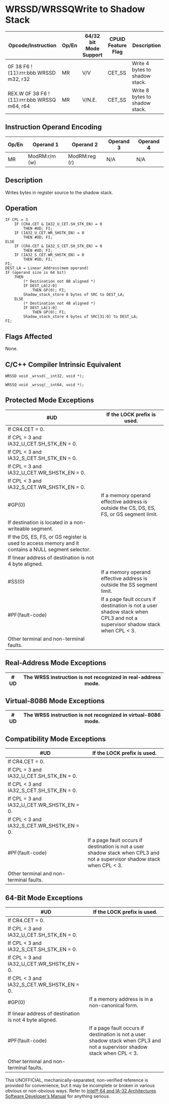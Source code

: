 # WRSSD/WRSSQ**Write to Shadow Stack**

| Opcode/Instruction                          | Op/En | 64/32 bit Mode Support | CPUID Feature Flag | Description                    |
| ------------------------------------------- | ----- | ---------------------- | ------------------ | ------------------------------ |
| 0F 38 F6 !(11):rrr:bbb WRSSD m32, r32       | MR    | V/V                    | CET_SS             | Write 4 bytes to shadow stack. |
| REX.W 0F 38 F6 !(11):rrr:bbb WRSSQ m64, r64 | MR    | V/N.E.                 | CET_SS             | Write 8 bytes to shadow stack. |

## Instruction Operand Encoding

| Op/En | Operand 1     | Operand 2     | Operand 3 | Operand 4 |
| ----- | ------------- | ------------- | --------- | --------- |
| MR    | ModRM:r/m (w) | ModRM:reg (r) | N/A       | N/A       |

## Description

Writes bytes in register source to the shadow stack.

## Operation

```
IF CPL = 3
    IF (CR4.CET & IA32_U_CET.SH_STK_EN) = 0
        THEN #​​​UD; FI;
    IF (IA32_U_CET.WR_SHSTK_EN) = 0
        THEN #​​​UD; FI;
ELSE
    IF (CR4.CET & IA32_S_CET.SH_STK_EN) = 0
        THEN #​​​UD; FI;
    IF (IA32_S_CET.WR_SHSTK_EN) = 0
        THEN #​​​UD; FI;
FI;
DEST_LA = Linear_Address(mem operand)
IF (operand size is 64 bit)
    THEN
        (* Destination not 8B aligned *)
        IF DEST_LA[2:0]
            THEN GP(0); FI;
        Shadow_stack_store 8 bytes of SRC to DEST_LA;
    ELSE
        (* Destination not 4B aligned *)
        IF DEST_LA[1:0]
            THEN GP(0); FI;
        Shadow_stack_store 4 bytes of SRC[31:0] to DEST_LA;
FI;

```

## Flags Affected

None.

## C/C++ Compiler Intrinsic Equivalent

```
WRSSD void _wrssd(__int32, void *);

```

```
WRSSQ void _wrssq(__int64, void *);

```

## Protected Mode Exceptions

| #​​​UD                                                                                              | If the LOCK prefix is used.                                                                                                |
| --------------------------------------------------------------------------------------------------- | -------------------------------------------------------------------------------------------------------------------------- |
| If CR4.CET = 0.                                                                                     |
| If CPL = 3 and IA32_U_CET.SH_STK_EN = 0.                                                            |
| If CPL < 3 and IA32_S_CET.SH_STK_EN = 0.                                                            |
| If CPL = 3 and IA32_U_CET.WR_SHSTK_EN = 0.                                                          |
| If CPL < 3 and IA32_S_CET.WR_SHSTK_EN = 0.                                                          |
| \#​​​​GP(0)                                                                                         | If a memory operand effective address is outside the CS, DS, ES, FS, or GS segment limit.                                  |
| If destination is located in a non-writeable segment.                                               |
| If the DS, ES, FS, or GS register is used to access memory and it contains a NULL segment selector. |
| If linear address of destination is not 4 byte aligned.                                             |
| \#​​​​​SS(0)                                                                                        | If a memory operand effective address is outside the SS segment limit.                                                     |
| \#​PF(fault-code)                                                                                   | If a page fault occurs if destination is not a user shadow stack when CPL3 and not a supervisor shadow stack when CPL < 3. |
| Other terminal and non-terminal faults.                                                             |

## Real-Address Mode Exceptions

| #​​​UD | The WRSS instruction is not recognized in real-address mode. |
| ------ | ------------------------------------------------------------ |

## Virtual-8086 Mode Exceptions

| #​​​UD | The WRSS instruction is not recognized in virtual-8086 mode. |
| ------ | ------------------------------------------------------------ |

## Compatibility Mode Exceptions

| #​​​UD                                     | If the LOCK prefix is used.                                                                                                |
| ------------------------------------------ | -------------------------------------------------------------------------------------------------------------------------- |
| If CR4.CET = 0.                            |
| If CPL = 3 and IA32_U_CET.SH_STK_EN = 0.   |
| If CPL < 3 and IA32_S_CET.SH_STK_EN = 0.   |
| If CPL = 3 and IA32_U_CET.WR_SHSTK_EN = 0. |
| If CPL < 3 and IA32_S_CET.WR_SHSTK_EN = 0. |
| \#​PF(fault-code)                          | If a page fault occurs if destination is not a user shadow stack when CPL3 and not a supervisor shadow stack when CPL < 3. |
| Other terminal and non-terminal faults.    |

## 64-Bit Mode Exceptions

| #​​​UD                                                  | If the LOCK prefix is used.                                                                                                |
| ------------------------------------------------------- | -------------------------------------------------------------------------------------------------------------------------- |
| If CR4.CET = 0.                                         |
| If CPL = 3 and IA32_U_CET.SH_STK_EN = 0.                |
| If CPL < 3 and IA32_S_CET.SH_STK_EN = 0.                |
| If CPL = 3 and IA32_U_CET.WR_SHSTK_EN = 0.              |
| If CPL < 3 and IA32_S_CET.WR_SHSTK_EN = 0.              |
| \#​​​​GP(0)                                             | If a memory address is in a non-canonical form.                                                                            |
| If linear address of destination is not 4 byte aligned. |
| \#​PF(fault-code)                                       | If a page fault occurs if destination is not a user shadow stack when CPL3 and not a supervisor shadow stack when CPL < 3. |
| Other terminal and non-terminal faults.                 |

This UNOFFICIAL, mechanically-separated, non-verified reference is provided for convenience, but it may be
incomplete or broken in various obvious or non-obvious
ways. Refer to [Intel® 64 and IA-32 Architectures Software Developer’s Manual](https://software.intel.com/en-us/download/intel-64-and-ia-32-architectures-sdm-combined-volumes-1-2a-2b-2c-2d-3a-3b-3c-3d-and-4) for anything serious.
